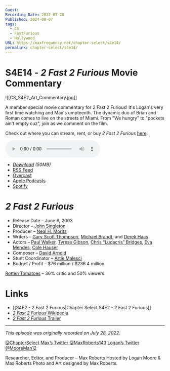 ```yaml
---
Guest: 
Recording Date: 2022-07-28
Published: 2024-08-07
tags:
  - CS
  - FastFurious
  - Hollywood
URL: https://maxfrequency.net/chapter-select/s4e14/
permalink: chapter-select/s4e14/
---
```

# S4E14 - *2 Fast 2 Furious* Movie Commentary

![[CS_S4E2_Art_Commentary.jpg]]

A member special movie commentary for 2 Fast 2 Furious! It's Logan's very first time watching and Max's umpteenth. The dynamic duo of Brian and Roman comes to live on the streets of Miami. From "We hungry" to "pockets ain't empty cuz", join as we comment on the film.

Check out where you can stream, rent, or buy *2 Fast 2 Furious* [here](https://www.justwatch.com/us/movie/2-fast-2-furious).

<audio controls>
  <source src="https://traffic.libsyn.com/chapterselectpod/CS_S4_2F2F_Commentary_Final.mp3">
</audio>

- *[Download](https://traffic.libsyn.com/chapterselectpod/CS_S4_2F2F_Commentary_Final.mp3) (50MB)*
- [RSS Feed](https://chapterselectpod.libsyn.com/rss)
- [Overcast](https://overcast.fm/itunes1568777352/chapter-select)
- [Apple Podcasts](https://podcasts.apple.com/us/podcast/chapter-select/id1568777352)
- [Spotify](https://open.spotify.com/show/4f1TLZXbwtSX7uHROe9KlS)

# *2 Fast 2 Furious*

- Release Date – June 6, 2003
- Director – [John Singleton](https://en.wikipedia.org/wiki/John_Singleton)
- Producer – [Neal H. Moritz](https://en.wikipedia.org/wiki/Neal_H._Moritz)
- Writers – [Gary Scott Thompson](https://en.wikipedia.org/wiki/Gary_Scott_Thompson), [Michael Brandt](https://en.wikipedia.org/wiki/Michael_Brandt), and [Derek Haas](https://en.wikipedia.org/wiki/Derek_Haas)
- Actors – [Paul Walker](https://en.wikipedia.org/wiki/Paul_Walker), [Tyrese Gibson](https://en.wikipedia.org/wiki/Tyrese_Gibson), [Chris “Ludacris” Bridges](https://en.wikipedia.org/wiki/Ludacris), [Eva Mendes](https://en.wikipedia.org/wiki/Eva_Mendes), [Cole Hauser](https://en.wikipedia.org/wiki/Cole_Hauser)
- Composer – [David Arnold](https://en.wikipedia.org/wiki/David_Arnold)
- Stunt Coordinator – [Artie Malesci](https://www.imdb.com/name/nm0539386/)
- Budget / Profit – $76 million / $236.4 million

[Rotten Tomatoes](https://www.rottentomatoes.com/m/2_fast_2_furious) – 36% critic and 50% viewers
# Links

- [[S4E2 - 2 Fast 2 Furious|Chapter Select S4E2 - 2 Fast 2 Furious]]
- [*2 Fast 2 Furious* Wikipedia](https://en.wikipedia.org/wiki/2_Fast_2_Furious)
- [*2 Fast 2 Furious* Trailer](https://youtu.be/ZZGkV_xWGw4)

---
*This episode was originally recorded on July 28, 2022.*

[@ChapterSelect](https://www.twitter.com/chapterselect)
[Max’s Twitter @MaxRoberts143](https://www.twitter.com/maxroberts143)
[Logan’s Twitter @MooreMan12](https://www.twitter.com/mooreman12)

Researcher, Editor, and Producer – Max Roberts
Hosted by Logan Moore & Max Roberts
Photo and Art designed by Max Roberts.